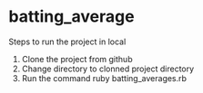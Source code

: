 # batting_average

Steps to run the project in local

1. Clone the project from github
2. Change directory to clonned project directory
3. Run the command ruby batting_averages.rb
